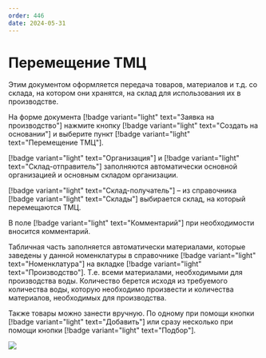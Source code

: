 ```yaml
---
order: 446
date: 2024-05-31
---
```


# Перемещение ТМЦ

Этим документом оформляется передача товаров, материалов и т.д. со склада, на котором они хранятся, на склад для использования их в производстве.

На форме документа [!badge variant="light" text="Заявка на производство"] нажмите кнопку [!badge variant="light" text="Создать на основании"] и выберите пункт [!badge variant="light" text="Перемещение ТМЦ"].

[!badge variant="light" text="Организация"] и [!badge variant="light" text="Склад-отправитель"] заполняются автоматически основной организацией и основным складом организации.

[!badge variant="light" text="Склад-получатель"] – из  справочника [!badge variant="light" text="Склады"] выбирается склад, на который перемещаются ТМЦ.

В поле [!badge variant="light" text="Комментарий"] при необходимости вносится комментарий.

Табличная часть заполняется автоматически материалами, которые заведены у данной 
номенклатуры в справочнике [!badge variant="light" text="Номенклатура"] на вкладке [!badge variant="light" text="Производство"]. Т.е. всеми материалами, необходимыми для производства воды. Количество берется исходя из требуемого количества воды, которую необходимо произвести и количества материалов, необходимых для производства.

Также товары можно занести вручную. По одному при помощи кнопки [!badge variant="light" text="Добавить"] или сразу 
несколько при помощи кнопки [!badge variant="light" text="Подбор"].

![](/images/производство/пр9.gif)
